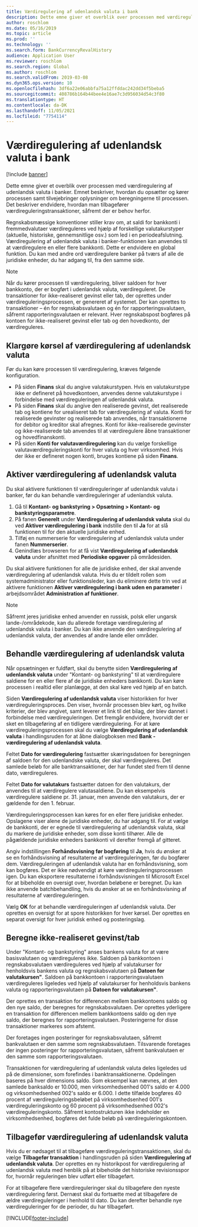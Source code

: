 ```yaml
---
title: Værdiregulering af udenlandsk valuta i bank
description: Dette emne giver et overblik over processen med værdiregulering af udenlandsk valuta i banker. Det omfatter oplysninger om opsætning og kørsel af samt beregningerne til processen og tilbageføring af værdireguleringstransaktioner.
author: roschlom
ms.date: 05/16/2019
ms.topic: article
ms.prod: ''
ms.technology: ''
ms.search.form: BankCurrencyRevalHistory
audience: Application User
ms.reviewer: roschlom
ms.search.region: Global
ms.author: roschlom
ms.search.validFrom: 2019-03-08
ms.dyn365.ops.version: 10
ms.openlocfilehash: 3df6a22e06abbfa75a12ffddac242dd34f5beba5
ms.sourcegitcommit: 408786b164b44bee4e16ae7c3d956034d54c3f80
ms.translationtype: HT
ms.contentlocale: da-DK
ms.lasthandoff: 11/05/2021
ms.locfileid: "7754114"
---
```

# <a name="bank-foreign-currency-revaluation"></a>Værdiregulering af udenlandsk valuta i bank

[!include [banner](../includes/banner.md)]


Dette emne giver et overblik over processen med værdiregulering af udenlandsk valuta i banker. Emnet beskriver, hvordan du opsætter og kører processen samt tilvejebringer oplysninger om beregningerne til processen. Det beskriver endvidere, hvordan man tilbagefører værdireguleringstransaktioner, såfremt der er behov herfor.

Regnskabsmæssige konventioner stiller krav om, at saldi for bankkonti i fremmedvalutaer værdireguleres ved hjælp af forskellige valutakurstyper (aktuelle, historiske, gennemsnitlige osv.) som led i en periodeafslutning. Værdiregulering af udenlandsk valuta i banker-funktionen kan anvendes til at værdiregulere en eller flere bankkonti. Dette er endvidere en global funktion. Du kan med andre ord værdiregulere banker på tværs af alle de juridiske enheder, du har adgang til, fra den samme side.

> [!NOTE]
> Når du kører processen til værdiregulering, bliver saldoen for hver bankkonto, der er bogført i udenlandsk valuta, værdireguleret. De transaktioner for ikke-realiseret gevinst eller tab, der oprettes under værdireguleringsprocessen, er genereret af systemet. Der kan oprettes to transaktioner – én for regnskabsvalutaen og én for rapporteringsvalutaen, såfremt rapporteringsvalutaen er relevant. Hver regnskabspost bogføres på kontoen for ikke-realiseret gevinst eller tab og den hovedkonto, der værdireguleres.

## <a name="prepare-to-run-foreign-currency-revaluation"></a>Klargøre kørsel af værdiregulering af udenlandsk valuta

Før du kan køre processen til værdiregulering, kræves følgende konfiguration.

- På siden **Finans** skal du angive valutakurstypen. Hvis en valutakurstype ikke er defineret på hovedkontoen, anvendes denne valutakurstype i forbindelse med værdireguleringen af udenlandsk valuta.
- På siden **Finans** skal du angive den realiserede gevinst, det realiserede tab og kontiene for urealiseret tab for værdiregulering af valuta. Konti for realiserede gevinster og realiserede tab anvendes, når transaktionerne for debitor og kreditor skal afregnes. Konti for ikke-realiserede gevinster og ikke-realiserede tab anvendes til at værdiregulere åbne transaktioner og hovedfinanskonti.
- På siden **Konti for valutaværdiregulering** kan du vælge forskellige valutaværdireguleringskonti for hver valuta og hver virksomhed. Hvis der ikke er defineret nogen konti, bruges kontiene på siden **Finans**.

## <a name="enable-foreign-currency-revaluation"></a>Aktiver værdiregulering af udenlandsk valuta

Du skal aktivere funktionen til værdireguleringer af udenlandsk valuta i banker, før du kan behandle værdireguleringer af udenlandsk valuta.

1. Gå til **Kontant- og bankstyring \> Opsætning \> Kontant- og bankstyringsparametre**.
2. På fanen **Generelt** under **Værdiregulering af udenlandsk valuta** skal du ved **Aktiver værdiregulering i bank** indstille den til **Ja** for at slå funktionen til for den aktuelle juridiske enhed. 
3. Tilføj en nummerserie for værdiregulering af udenlandsk valuta under fanen **Nummerserier**.
4. Genindlæs browseren for at få vist **Værdiregulering af udenlandsk valuta** under afsnittet med **Periodiske opgaver** på områdesiden.

Du skal aktivere funktionen for alle de juridiske enhed, der skal anvende værdiregulering af udenlandsk valuta. Hvis du er tildelt rollen som systemadministrator eller funktionsleder, kan du eliminere dette trin ved at aktivere funktionen **Aktiver værdiregulering i bank uden en parameter** i arbejdsområdet **Administration af funktioner**.

> [!NOTE]
> Såfremt jeres juridiske enhed anvender en russisk, polsk eller ungarsk lande-/områdekode, kan du allerede foretage værdiregulering af udenlandsk valuta i banker. Du kan ikke anvende den værdiregulering af udenlandsk valuta, der anvendes af andre lande eller områder.

## <a name="process-foreign-currency-revaluation"></a>Behandle værdiregulering af udenlandsk valuta

Når opsætningen er fuldført, skal du benytte siden **Værdiregulering af udenlandsk valuta** under "Kontant- og bankstyring" til at værdiregulere saldiene for en eller flere af de juridiske enheders bankkonti. Du kan køre processen i realtid eller planlægge, at den skal køre ved hjælp af en batch.

Siden **Værdiregulering af udenlandsk valuta** viser historikken for hver værdireguleringsproces. Den viser, hvornår processen blev kørt, og hvilke kriterier, der blev angivet, samt leverer et link til det bilag, der blev dannet i forbindelse med værdireguleringen. Det fremgår endvidere, hvorvidt der er sket en tilbageføring af en tidligere værdiregulering. For at køre værdireguleringsprocessen skal du vælge **Værdiregulering af udenlandsk valuta** i handlingsruden for at åbne dialogboksen med **Bank - værdiregulering af udenlandsk valuta**.

Feltet **Dato for værdiregulering** fastsætter skæringsdatoen for beregningen af saldoen for den udenlandske valuta, der skal værdireguleres. Det samlede beløb for alle banktransaktioner, der har fundet sted frem til denne dato, værdireguleres.

Feltet **Dato for valutakurs** fastsætter datoen for den valutakurs, der anvendes til at værdiregulere valutasaldiene. Du kan eksempelvis værdiregulere saldiene pr. 31. januar, men anvende den valutakurs, der er gældende for den 1. februar.

Værdireguleringsprocessen kan køres for en eller flere juridiske enheder. Opslagene viser alene de juridiske enheder, du har adgang til. For at vælge de bankkonti, der er egnede til værdiregulering af udenlandsk valuta, skal du markere de juridiske enheder, som disse konti tilhører. Alle de pågældende juridiske enheders bankkonti vil derefter fremgå af gitteret.

Angiv indstillingen **Forhåndsvisning før bogføring** til **Ja**, hvis du ønsker at se en forhåndsvisning af resultaterne af værdireguleringen, før du bogfører dem. Værdireguleringen af udenlandsk valuta har en forhåndsvisning, som kan bogføres. Det er ikke nødvendigt at køre værdireguleringsprocessen igen. Du kan eksportere resultaterne i forhåndsvisningen til Microsoft Excel for at bibeholde en oversigt over, hvordan beløbene er beregnet. Du kan ikke anvende batchbehandling, hvis du ønsker at se en forhåndsvisning af resultaterne af værdireguleringen.

Vælg **OK** for at behandle værdireguleringen af udenlandsk valuta. Der oprettes en oversigt for at spore historikken for hver kørsel. Der oprettes en separat oversigt for hver juridisk enhed og posteringslag.

## <a name="calculate-unrealized-gainloss"></a>Beregne ikke-realiseret gevinst/tab

Under "Kontant- og bankstyring" anses bankens valuta for at være basisvalutaen og værdireguleres ikke. Saldoen på bankkontoen i regnskabsvalutaen værdireguleres ved hjælp af valutakurser for henholdsvis bankens valuta og regnskabsvalutaen på **Datoen for valutakursen"**. Saldoen på bankkontoen i rapporteringsvalutaen værdireguleres ligeledes ved hjælp af valutakurser for henholdsvis bankens valuta og rapporteringsvalutaen på **Datoen for valutakursen"**.

Der oprettes en transaktion for differencen mellem bankkontoens saldo og den nye saldo, der beregnes for regnskabsvalutaen. Der oprettes yderligere en transaktion for differencen mellem bankkontoens saldo og den nye saldo, der beregnes for rapporteringsvalutaen. Posteringerne for disse transaktioner markeres som afstemt. 

Der foretages ingen posteringer for regnskabsvalutaen, såfremt bankvalutaen er den samme som regnskabsvalutaen. Tilsvarende foretages der ingen posteringer for rapporteringsvalutaen, såfremt bankvalutaen er den samme som rapporteringsvalutaen.

Transaktionen for værdiregulering af udenlandsk valuta deles ligeledes ud på de dimensioner, som forefindes i banktransaktionerne. Opdelingen baseres på hver dimensions saldo. Som eksempel kan nævnes, at den samlede banksaldo er 10.000, men virksomhedsenhed 001's saldo er 4.000 og virksomhedsenhed 002's saldo er 6.000. I dette tilfælde bogføres 40 procent af værdireguleringsbeløbet på virksomhedsenhed 001's værdireguleringskonto og 60 procent på virksomhedsenhed 002's værdireguleringskonto. Såfremt kontostrukturen ikke indeholder en virksomhedsenhed, bogføres det fulde beløb på værdireguleringskontoen.

## <a name="reverse-foreign-currency-revaluation"></a>Tilbagefør værdiregulering af udenlandsk valuta

Hvis du er nødsaget til at tilbageføre værdireguleringstransaktionen, skal du vælge **Tilbagefør transaktion** i handlingsruden på siden **Værdiregulering af udenlandsk valuta**. Der oprettes en ny historikpost for værdiregulering af udenlandsk valuta med henblik på at bibeholde det historiske revisionsspor for, hvornår reguleringen blev udført eller tilbageført.

For at tilbageføre flere værdireguleringer skal du tilbageføre den nyeste værdiregulering først. Dernæst skal du fortsætte med at tilbageføre de ældre værdireguleringer i henhold til dato. Du kan derefter behandle nye værdireguleringer for de perioder, du har tilbageført.


[!INCLUDE[footer-include](../../includes/footer-banner.md)]
